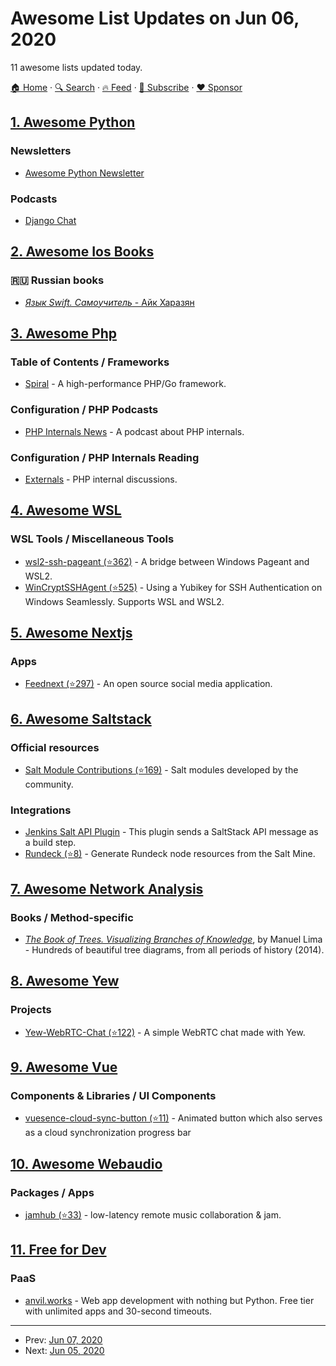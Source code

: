 # Awesome List Updates on Jun 06, 2020

11 awesome lists updated today.

[🏠 Home](/README.md) · [🔍 Search](https://www.trackawesomelist.com/search/) · [🔥 Feed](https://www.trackawesomelist.com/rss.xml) · [📮 Subscribe](https://trackawesomelist.us17.list-manage.com/subscribe?u=d2f0117aa829c83a63ec63c2f&id=36a103854c) · [❤️  Sponsor](https://github.com/sponsors/theowenyoung)



## [1. Awesome Python](/content/vinta/awesome-python/README.md)

### Newsletters

*   [Awesome Python Newsletter](http://python.libhunt.com/newsletter)

### Podcasts

*   [Django Chat](https://djangochat.com/)

## [2. Awesome Ios Books](/content/bystritskiy/awesome-ios-books/README.md)

### 🇷🇺 Russian books

*   [*Язык Swift. Самоучитель* - Айк Харазян](https://www.ozon.ru/context/detail/id/33701486/)

## [3. Awesome Php](/content/ziadoz/awesome-php/README.md)

### Table of Contents / Frameworks

*   [Spiral](https://spiral.dev/) - A high-performance PHP/Go framework.

### Configuration / PHP Podcasts

*   [PHP Internals News](https://phpinternals.news) - A podcast about PHP internals.

### Configuration / PHP Internals Reading

*   [Externals](https://externals.io/) - PHP internal discussions.

## [4. Awesome WSL](/content/sirredbeard/Awesome-WSL/README.md)

### WSL Tools / Miscellaneous Tools

*   [wsl2-ssh-pageant (⭐362)](https://github.com/BlackReloaded/wsl2-ssh-pageant) - A bridge between Windows Pageant and WSL2.
*   [WinCryptSSHAgent (⭐525)](https://github.com/buptczq/WinCryptSSHAgent) - Using a Yubikey for SSH Authentication on Windows Seamlessly.  Supports WSL and WSL2.

## [5. Awesome Nextjs](/content/unicodeveloper/awesome-nextjs/README.md)

### Apps

*   [Feednext (⭐297)](https://github.com/feednext/feednext) - An open source social media application.

## [6. Awesome Saltstack](/content/hbokh/awesome-saltstack/README.md)

### Official resources

*   [Salt Module Contributions (⭐169)](https://github.com/saltstack/salt-contrib) - Salt modules developed by the community.

### Integrations

*   [Jenkins Salt API Plugin](https://plugins.jenkins.io/saltstack/) - This plugin sends a SaltStack API message as a build step.
*   [Rundeck (⭐8)](https://github.com/amendlik/salt-gen-resource) - Generate Rundeck node resources from the Salt Mine.

## [7. Awesome Network Analysis](/content/briatte/awesome-network-analysis/README.md)

### Books / Method-specific

*   *[The Book of Trees. Visualizing Branches of Knowledge](https://papress.com/products/the-book-of-trees-visualizing-branches-of-knowledge)*, by Manuel Lima - Hundreds of beautiful tree diagrams, from all periods of history (2014).

## [8. Awesome Yew](/content/jetli/awesome-yew/README.md)

### Projects

*   [Yew-WebRTC-Chat (⭐122)](https://github.com/codec-abc/Yew-WebRTC-Chat) - A simple WebRTC chat made with Yew.

## [9. Awesome Vue](/content/vuejs/awesome-vue/README.md)

### Components & Libraries / UI Components

*   [vuesence-cloud-sync-button (⭐11)](https://github.com/altrusl/vuesence-cloud-sync-button) - Animated button which also serves as a cloud synchronization progress bar

## [10. Awesome Webaudio](/content/notthetup/awesome-webaudio/README.md)

### Packages / Apps

*   [jamhub (⭐33)](https://github.com/fletcherist/jamhub) - low-latency remote music collaboration & jam.

## [11. Free for Dev](/content/ripienaar/free-for-dev/README.md)

### PaaS

*   [anvil.works](https://anvil.works) - Web app development with nothing but Python. Free tier with unlimited apps and 30-second timeouts.

---

- Prev: [Jun 07, 2020](/content/2020/06/07/README.md)
- Next: [Jun 05, 2020](/content/2020/06/05/README.md)